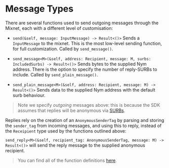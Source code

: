 # Message Types

There are several functions used to send outgoing messages through the Mixnet, each with a different level of customisation:

- `send(&self, message: InputMessage) -> Result<()>`
Sends a `InputMessage` to the mixnet. This is the most low-level sending function, for full customization. Called by `send_message()`.

- `send_message<M>(&self, address: Recipient, message: M, surbs: IncludedSurbs) -> Result<()>`
Sends bytes to the supplied Nym address. There is the option to specify the number of reply-SURBs to include. Called by `send_plain_message()`.

- `send_plain_message<M>(&self, address: Recipient, message: M) -> Result<()>`
Sends data to the supplied Nym address with the default surb behaviour.

> Note we specify *outgoing* messages above: this is because the SDK assumes that replies will be anonymous via [SURBs](../../../network/traffic/anonymous-replies).

Replies rely on the creation of an `AnonymousSenderTag` by parsing and storing the `sender_tag` from incoming messages, and using this to reply, instead of the `Receipient` type used by the functions outlined above:

`send_reply<M>(&self, recipient_tag: AnonymousSenderTag, message: M) -> Result<()>` will send the reply message to the supplied anonymous recipient.

> You can find all of the function definitions [here](https://github.com/nymtech/nym/blob/master/sdk/rust/nym-sdk/src/mixnet/traits.rs).
